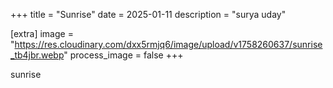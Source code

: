 +++
title = "Sunrise"
date = 2025-01-11
description = "surya uday"

[extra]
image = "https://res.cloudinary.com/dxx5rmjq6/image/upload/v1758260637/sunrise_tb4jbr.webp"
process_image = false
+++

sunrise
